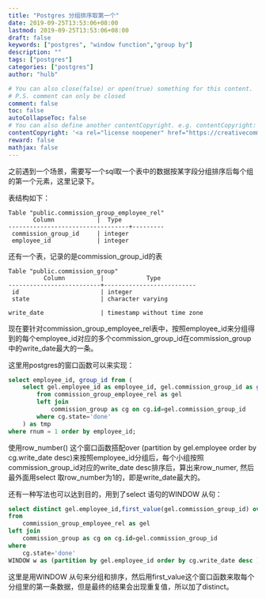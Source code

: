 ```yaml
---
title: "Postgres 分组排序取第一个"
date: 2019-09-25T13:53:06+08:00
lastmod: 2019-09-25T13:53:06+08:00
draft: false
keywords: ["postgres", "window function","group by"]
description: ""
tags: ["postgres"]
categories: ["postgres"]
author: "hulb"

# You can also close(false) or open(true) something for this content.
# P.S. comment can only be closed
comment: false
toc: false
autoCollapseToc: false
# You can also define another contentCopyright. e.g. contentCopyright: "This is another copyright."
contentCopyright: '<a rel="license noopener" href="https://creativecommons.org/licenses/by-nc-nd/4.0/" target="_blank">CC BY-NC-ND 4.0</a>'
reward: false
mathjax: false
---
```

之前遇到一个场景，需要写一个sql取一个表中的数据按某字段分组排序后每个组的第一个元素，这里记录下。
<!--more-->

表结构如下：
```
Table "public.commission_group_employee_rel"
       Column            |  Type   
----------------------------------+---------
 commission_group_id     | integer 
 employee_id             | integer 
```

还有一个表，记录的是commission_group_id的表
```
Table "public.commission_group"
          Column          |            Type            
--------------------------+--------------------------
 id                       | integer                     
 state                    | character varying    

write_date                | timestamp without time zone
```
现在要针对commission_group_employee_rel表中，按照employee_id来分组得到的每个employee_id对应的多个commission_group_id在commission_group中的write_date最大的一条。

这里用postgres的窗口函数可以来实现：

```SQL
select employee_id, group_id from (
    select gel.employee_id as employee_id, gel.commission_group_id as group_id, row_number() over(partition by gel.employee_id order by cg.write_date desc) as rnum
        from commission_group_employee_rel as gel
        left join
            commission_group as cg on cg.id=gel.commission_group_id
        where cg.state='done'
    ) as tmp
where rnum = 1 order by employee_id;
```
使用row_number() 这个窗口函数搭配over (partition by gel.employee order by cg.write_date desc)来按照employee_id分组后，每个小组按照commission_group_id对应的write_date desc排序后，算出来row_numer, 然后最外面用select 取row_number为1的，即是write_date最大的。

还有一种写法也可以达到目的，用到了select 语句的WINDOW 从句：
```SQL
select distinct gel.employee_id,first_value(gel.commission_group_id) over w
from
    commission_group_employee_rel as gel
left join
    commission_group as cg on cg.id=gel.commission_group_id
where
    cg.state='done'
WINDOW w as (partition by gel.employee_id order by cg.write_date desc ) order by gel.employee_id;
```
这里是用WINDOW 从句来分组和排序，然后用first_value这个窗口函数来取每个分组里的第一条数据，但是最终的结果会出现重复值，所以加了distinct。
